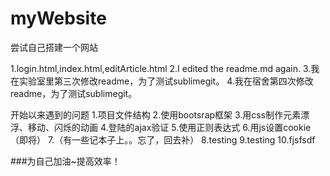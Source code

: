 # myWebsite
尝试自己搭建一个网站

1.login.html,index.html,editArticle.html
2.I edited the readme.md again.
3.我在实验室里第三次修改readme，为了测试sublimegit。
4.我在宿舍第四次修改readme，为了测试sublimegit。

开始以来遇到的问题
1.项目文件结构
2.使用bootsrap框架
3.用css制作元素漂浮、移动、闪烁的动画
4.登陆的ajax验证
5.使用正则表达式
6.用js设置cookie（即将）
7.（有一些记本子上。。忘了，回去补）
8.testing
9.testing
10.fjsfsdf

###为自己加油~提高效率！